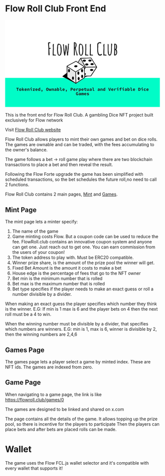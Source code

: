 # Flow Roll Club Front End


![logo](pitch_deck.jpg)


This is the front end for Flow Roll Club. A gambling Dice NFT project built exclusively for Flow network


Visit [Flow Roll Club website](https://flowroll.club)

Flow Roll Club allows players to mint their own games and bet on dice rolls. The games are ownable and can be traded, with the fees accumulating to the owner's balance. 

The game follows a bet -> roll game play where there are two blockchain transactions to place a bet and then reveal the result.

Following the Flow Forte upgrade the game has been simplified with scheduled transactions, so the bet schedules the future roll,no need to call 2 functions.

Flow Roll Club contains  2 main pages, [Mint](https://flowroll.club/mint) and [Games](https://flowroll.club/games).

## Mint Page
The mint page lets a minter specify:
1. The name of the game
2. Game minting costs Flow. But a coupon code can be used to reduce the fee. FlowRoll.club contains an innovative coupon system and anyone can get one. Just reach out to get one. You can earn commission from the users of your coupon!
3. The token address to play with. Must be ERC20 compatible.
4. Winner prize share, is the amount of the prize pool the winner will get.
5. Fixed Bet Amount is the amount it costs to make a bet
6. House edge is the percentage of fees that go to the NFT owner
7. Bet min is the minimum number that is rolled
8. Bet max is the maximum number that is rolled
9.  Bet type specifies if the player needs to make an exact guess or roll a number divisible by a divider.

When making an exact guess the player specifies which number they think is the winner. E.G: If min is 1 max is 6 and the player bets on 4 then the next roll must be a 4 to win.

When the winning number must be divisible by a divider, that specifies which numbers are winners. E.G: min is 1, max is 6, winner is divisible by 2, then the winning numbers are 2,4,6

## Games Page

The games page lets a player select a game by minted index. These are NFT ids. The games are indexed from zero.

## Game Page
When navigating to a game page, the link is like https://flowroll.club/games/0

The games are designed to be linked and shared on x.com

The page contains all the details of the game.
It allows topping up the prize pool, so there is incentive for the players to participate
Then the players can place bets and after bets are placed rolls can be made.


# Wallet
The game uses the Flow FCL.js wallet selector and it's compatible with every wallet that supports it!